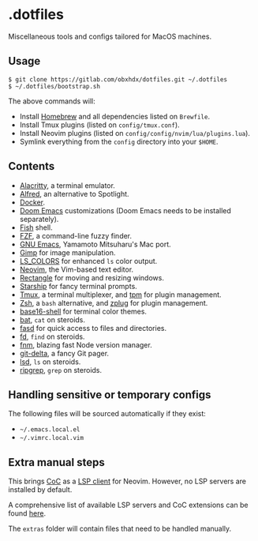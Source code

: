 # .dotfiles

Miscellaneous tools and configs tailored for MacOS machines.

## Usage

```
$ git clone https://gitlab.com/obxhdx/dotfiles.git ~/.dotfiles
$ ~/.dotfiles/bootstrap.sh
```

The above commands will:

- Install [Homebrew](https://brew.sh) and all dependencies listed on `Brewfile`.
- Install Tmux plugins (listed on `config/tmux.conf`).
- Install Neovim plugins (listed on `config/config/nvim/lua/plugins.lua`).
- Symlink everything from the `config` directory into your `$HOME`.

## Contents

- [Alacritty](https://github.com/alacritty/alacritty), a terminal emulator.
- [Alfred](https://www.alfredapp.com), an alternative to Spotlight.
- [Docker](https://www.docker.com).
- [Doom Emacs](https://github.com/hlissner/doom-emacs) customizations (Doom Emacs needs to be installed separately).
- [Fish](https://fishshell.com) shell.
- [FZF](https://github.com/junegunn/fzf), a command-line fuzzy finder.
- [GNU Emacs](https://www.gnu.org/software/emacs), Yamamoto Mitsuharu's Mac port.
- [Gimp](https://www.gimp.org) for image manipulation.
- [LS_COLORS](https://github.com/trapd00r/LS_COLORS) for enhanced `ls` color output.
- [Neovim](https://neovim.io), the Vim-based text editor.
- [Rectangle](https://rectangleapp.com) for moving and resizing windows.
- [Starship](https://starship.rs) for fancy terminal prompts.
- [Tmux](https://github.com/tmux/tmux), a terminal multiplexer, and [tpm](https://github.com/tmux-plugins/tpm) for plugin management.
- [Zsh](https://www.zsh.org), a `bash` alternative, and [zplug](https://github.com/zplug/zplug) for plugin management.
- [base16-shell](https://github.com/chriskempson/base16-shell) for terminal color themes.
- [bat](https://github.com/sharkdp/bat), `cat` on steroids.
- [fasd](https://github.com/clvv/fasd) for quick access to files and directories.
- [fd](https://github.com/sharkdp/fd), `find` on steroids.
- [fnm](https://github.com/Schniz/fnm), blazing fast Node version manager.
- [git-delta](https://lib.rs/crates/git-delta), a fancy Git pager.
- [lsd](https://github.com/Peltoche/lsd), `ls` on steroids.
- [ripgrep](https://github.com/BurntSushi/ripgrep), `grep` on steroids.

## Handling sensitive or temporary configs

The following files will be sourced automatically if they exist:

- `~/.emacs.local.el`
- `~/.vimrc.local.vim`

## Extra manual steps

This brings [CoC](https://github.com/neoclide/coc.nvim) as a [LSP client](https://langserver.org) for Neovim. However, no LSP servers are installed by default.

A comprehensive list of available LSP servers and CoC extensions can be found [here](https://github.com/neoclide/coc.nvim/wiki/Using-coc-extensions#implemented-coc-extensions).

The `extras` folder will contain files that need to be handled manually.
